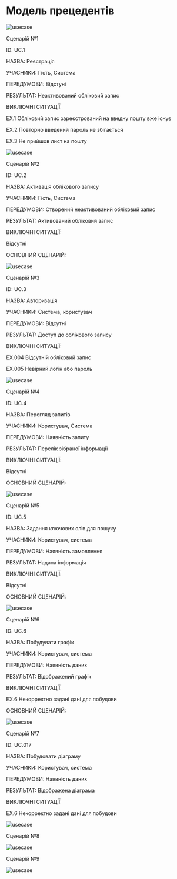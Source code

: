 # Модель прецедентів
![usecase](http://www.plantuml.com/plantuml/png/PP0_JyCm4CLtVufJM63eqAHTgtOAI20XHM7gOjANo99p3lv3AUB38mSN737vlRlVtLblxxoqFenQoCuRIqKTu7n1qj6ihkNMmSxLA8GGyQ5LM7tj4YT4SEYa0nMD6fZQQSQRUltNU54uKms6bPeUk3T7fiEh2PuQs7VL8OsKT0FqFP3j19_8uYtUIbILdNmqW-AVUfiTF4oJeoV9Si08zaU-VOPrXgM-It192veQUAzuSAbT_V_9lNBUs4i2DjauIttv19apayU7JyJsTuMOaugfxM8kIrikRNMDM4VRhfEBkanwDbLkDhdPYZtu54Rz3G00)

Сценарій №1

ID: UC.1

НАЗВА: Реєстрація

УЧАСНИКИ: Гість, Система

ПЕРЕДУМОВИ: Відстуні

РЕЗУЛЬТАТ: Неактивований обліковий запис

ВИКЛЮЧНІ СИТУАЦІЇ:

EХ.1 Обліковий запис зареєстрований на введну пошту вже існує

EХ.2 Повторно введений пароль не збігається

EХ.3 Не прийшов лист на пошту  

![usecase](http://www.plantuml.com/plantuml/png/fPDFJi9G4CRtdE85jyP4tLbZs7W7jnX1JHGCrbqN22Iw83On11AZCTpWYHHhIyiLPcxartbGAOAIsEGbVVFdDzDlfeLhkrYpRoulSWuzKSnrylcM6zoa0Mc-St9g-aXSUjjJz09_8ucc06yTHH5fXVU8OffGm4sLfnvf43tk2BC-fKeMktbBS0xrJKtoQ4pQMQX1Gw5pIveR0mjBoAwY3pWdA3P0IGydOjSGbt-9cWS_mXW3v2EWhP0UuWH9ZnGB2cN0vli4a2R2f2KYvFPcvgPC9zoGmf30-bMgzLLghw7IAtAHZ_9TPBiPjRxxg5JjaggTdvxPQgDSBk99NVl71ugUqT48ElY9D1dNuT7Mzg9X9pMKAYV2dk-eZpv1GJSFPZCyqecy1ewZOVFfK-7o1lsw58WPfjbSyR7MQYGo8XecOnUTMaBGHlu5ACuxnNDOYF9Znp0Qdq8pdD08BGkzR0lKR0Evnpq4eD1GciCKu1bbb_7Vqk-kLbfU_lnlgrTMhe1S_EHV)

Сценарій №2

ID: UC.2

НАЗВА: Активація облікового запису

УЧАСНИКИ: Гість, Система

ПЕРЕДУМОВИ: Створений неактивований обліковий запис

РЕЗУЛЬТАТ: Активований обліковий запис

ВИКЛЮЧНІ СИТУАЦІЇ:

Відсутні

ОСНОВНИЙ СЦЕНАРІЙ:

![usecase](http://www.plantuml.com/plantuml/png/XP11Ze9044NtdABFCMouoYGpknarYhjU2CJemaHZZ0iJOxn1G-o88725NpUoYZO4Lx0gglz_lwg2MVWz3UV_Vvx62JKja5D4CIN8O6YbFVN-MbttzwLmWMMrfILgt92pPwDGmIWqp5aBm-_hztHaNI49BVkWKBgm3zcPdsBfet2Y3XcniOJXHaLRvz6uEWGidZ2w3zfnLYnPb0YcHegIHoYuohZzKBWph16_FxXNfcG0WRWy1-09aJApWkrlqHQ3vnnFV2_u7VtmxLy0)

Сценарій №3

ID: UC.3

НАЗВА: Авторизація

УЧАСНИКИ: Система, користувач

ПЕРЕДУМОВИ: Відсутні

РЕЗУЛЬТАТ: Доступ до облікового запису

ВИКЛЮЧНІ СИТУАЦІЇ:

EХ.004 Відсутній обліковий запис

EХ.005 Невірний логін або пароль 

![usecase](http://www.plantuml.com/plantuml/png/ZPBFIiD04CRlUOgXtZtfnOZquZjuhTYgeAtKUCiXjegNGg183gA8-08nDfh-oUOLldaZFrQRcbB_B0HcPsP_-tsPhPzxZQvtSNhY-BY3qG2PNcfF-qWGwutloDUoVULkI_30UW_ineJHhI17B8np61IOQ5zg6EgrHXZLN7lGnzCd7IbcYFqb6aQMerTMnem0PgOQ2jvPB8XD24_vvHhEYQiqotVma4b3KCQ6WM3ApIirvQAH41hpjE4j0_TNRrLRpqY862jR_c7j4Qa6pFEC1XfMB2vkRNUyfdIF3uyyMMkr6bnbQNj_Ht0FWpVApq0_bTBktlh6ScApJ3JR1vQzIX4dXe9HJ2P_T3b4WnVk8xesh6GOpqT0Yml5FmH_lgFEcUlKAOkFxWC0)

Сценарій №4 

ID: UC.4

НАЗВА: Перегляд запитів

УЧАСНИКИ: Користувач, Cистема

ПЕРЕДУМОВИ: Наявність запиту

РЕЗУЛЬТАТ: Перелік зібраної інформації

ВИКЛЮЧНІ СИТУАЦІЇ:

Відсутні

ОСНОВНИЙ СЦЕНАРІЙ:

![usecase](http://www.plantuml.com/plantuml/png/XP0z2i8m7CNtd2Bq67RfLGJT_12jMuRQYeukKa4GyGP5BPRKjbTuxqOcRQZWudzuv97tyaiIhCBXCbnF9qBXZ9eH2cuOCy4T6VTAI3TjhdS3YOlPZsqQsgoE4XeLQZJGJAGBsl5mHSu8EHueUK35nFOaNiZGeB36yzk2mgt38ySRcVh1uTc16dTUoHHQ6gcujLUt7UwOykH_-QANlm-SBtmHZ6SZyniV)

Сценарій №5

ID: UC.5

НАЗВА: Задання ключових слів для пошуку

УЧАСНИКИ: Користувач, система

ПЕРЕДУМОВИ: Наявність замовлення

РЕЗУЛЬТАТ: Надана інформація

ВИКЛЮЧНІ СИТУАЦІЇ:

Відсутні

ОСНОВНИЙ СЦЕНАРІЙ:

![usecase](http://www.plantuml.com/plantuml/png/ZP7DIiD058NtUOfB7yFPz5K4tVaZDkvceHsnBYGBaHG45xx1MARQ9fd9AvpxHXuc6b2Gc4rcSh_3-IwPByh3o_BgzAImU4RIQ-pqHfVgi87NbItawydSU3iGl72-16aqF3q9Nn49FHfrCe8YCwpX4GQQ55gjT4LoexKmtVB8hfd96OlNmG1RTF3sLoD2xjBRhDgf6r8Jxim-ybjYUiVvmzyMqn9h1AsnPoHgHHNqRBvdPsD-z14AI7YZbSTxjiO78Yzx3hPCEo4JlrSXSQUrLaRaFoijolCBKyoFpuxuxpu1)

Сценарій №6

ID: UC.6

НАЗВА: Побудувати графік

УЧАСНИКИ: Користувач, система

ПЕРЕДУМОВИ: Наявність даних

РЕЗУЛЬТАТ: Відображений графік

ВИКЛЮЧНІ СИТУАЦІЇ:

EX.6 Некорректно задані дані для побудови

ОСНОВНИЙ СЦЕНАРІЙ:

![usecase](http://www.plantuml.com/plantuml/png/ZP6nIWD148RxVOeXzfOMdaWQty4sOgA29fAitHOn4Qm5KH15V8DLeuGpjxx2Fs_altjXqMlEQUvkvf_l_uVhJcnlR2_EJet30u9EiTHBdUaSR_1wxOoiA-dorxRWYVDPLAFaswtmKI7W6wNEnKYk3fxPVYLniQPoI_1EAwzNUeUoKoIvmqjjZW-iu5t338jamuKg9PoIjgAqYhoQq782EVUPmw0-HeYCI6jaWcyFTLFVHDZlpI9BXYFRb_79qR6LZS6WnygZdODTmIC2Fl659OE6FwEz_SsjtEWF3nFA_EV6YHsT5wRB7VxJ7m00)

Сценарій №7

ID: UC.017

НАЗВА: Побудовати діаграму

УЧАСНИКИ: Користувач, система

ПЕРЕДУМОВИ: Наявність даних

РЕЗУЛЬТАТ: Відображена діаграма

ВИКЛЮЧНІ СИТУАЦІЇ:

EX.6 Некорректно задані дані для побудови

![usecase](http://www.plantuml.com/plantuml/png/XP6nIWD148RxVOeXzfOMdaWQty4sOgA29XBFxegOAsm4KSH25F4DrfYJ8xcih_3F6_apgml6ugQvc_bd_lc6xLxalN5-UNRg2ZmXw0IrNkbKIypWzRfmyXFMbx9jmGlrATYD1VyUX9yL0hwmq5ASfEZWbULtEixDrQQ4oICyFhZGez6oazb8WRS8W0eDVB6s47DRnT6LKKxesA1YHi_eq786VUvP2tIggTy8WNs4GALqD3OizPRABpU_it_CgDkHx-BLH5w_Dqjjmr7Ub_79qN4k6uD1Zv6adODTmJC2Fh543MB_aVRsDxTIeJyyD2jdbTR779rdhiiPllmt)

Сценарій №8

![usecase]()

Сценарій №9

![usecase]()



